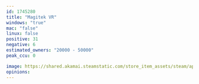 ```yaml
---
id: 1745280
title: "Magitek VR"
windows: "true"
mac: "false"
linux: false
positive: 31
negative: 6
estimated_owners: "20000 - 50000"
peak_ccu: 0

image: https://shared.akamai.steamstatic.com/store_item_assets/steam/apps/1745280/header.jpg?t=1731544142
opinions:
---
```

